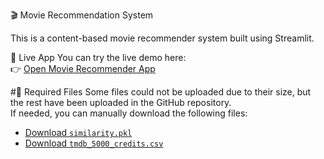 🎬 Movie Recommendation System

This is a content-based movie recommender system built using Streamlit.

🔗 Live App
You can try the live demo here:  
👉 [Open Movie Recommender App](https://movie-recommendation-system-dgqyvk43vappcddikdyinzc.streamlit.app/)

#📁 Required Files
Some files could not be uploaded due to their size, but the rest have been uploaded in the GitHub repository.  
If needed, you can manually download the following files:

- [Download `similarity.pkl`](https://drive.google.com/uc?export=download&id=173GZwn0bqnQyNpV_Afj2o4xuj_u0zzzI)
- [Download `tmdb_5000_credits.csv`](https://drive.google.com/uc?export=download&id=1j4FCtsw69CjshbyYHVAnfBRCMM4uYh4r)

